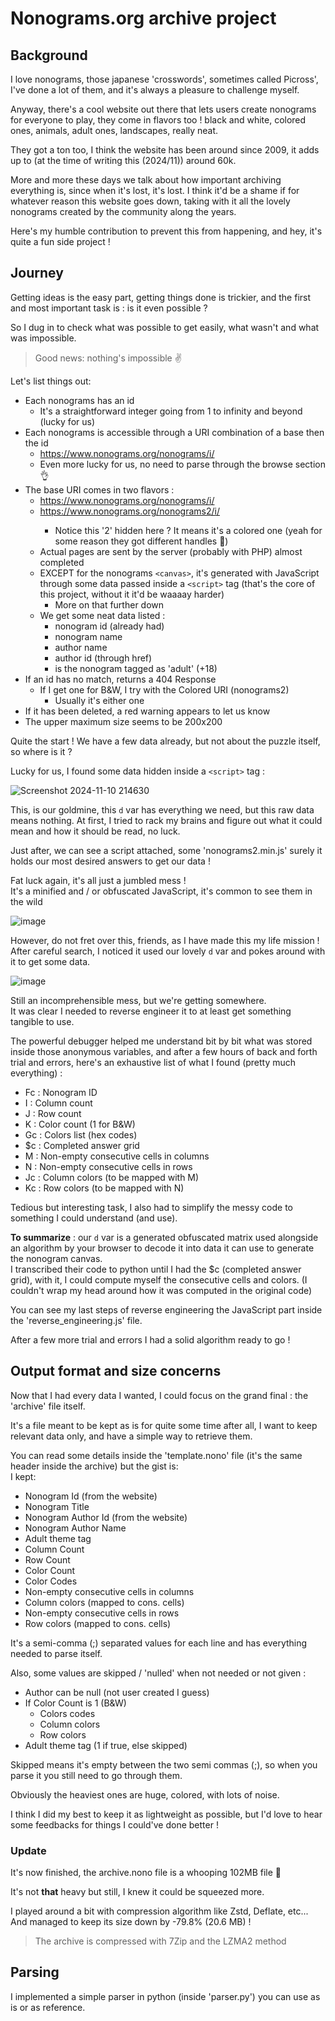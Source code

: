 # Nonograms.org archive project

  

## Background

I love nonograms, those japanese 'crosswords', sometimes called Picross', I've done a lot of them, and it's always a pleasure to challenge myself.  
  
Anyway, there's a cool website out there that lets users create nonograms for everyone to play, they come in flavors too ! black and white, colored ones, animals, adult ones, landscapes, really neat.  
  
They got a ton too, I think the website has been around since 2009, it adds up to (at the time of writing this (2024/11)) around 60k.  
  
More and more these days we talk about how important archiving everything is, since when it's lost, it's lost. I think it'd be a shame if for whatever reason this website goes down, taking with it all the lovely nonograms created by the community along the years.  
  
Here's my humble contribution to prevent this from happening, and hey, it's quite a fun side project !

## Journey

Getting ideas is the easy part, getting things done is trickier, and the first and most important task is : is it even possible ?  
  
So I dug in to check what was possible to get easily, what wasn't and what was impossible.  

> Good news: nothing's impossible ✌️

  
Let's list things out:

*   Each nonograms has an id
    *   It's a straightforward integer going from 1 to infinity and beyond (lucky for us)
*   Each nonograms is accessible through a URI combination of a base then the id
    *   https://www.nonograms.org/nonograms/i/<id>
    *   Even more lucky for us, no need to parse through the browse section 👌
*   The base URI comes in two flavors :
    *   https://www.nonograms.org/nonograms/i/<id>
    *   https://www.nonograms.org/nonograms2/i/<id>
        *   Notice this '2' hidden here ? It means it's a colored one (yeah for some reason they got different handles 🤷)
    *   Actual pages are sent by the server (probably with PHP) almost completed
    *   EXCEPT for the nonograms `<canvas>`, it's generated with JavaScript through some data passed inside a `<script>` tag (that's the core of this project, without it it'd be waaaay harder)
        *   More on that further down
    *   We get some neat data listed :
        *   nonogram id (already had)
        *   nonogram name
        *   author name
        *   author id (through href)
        *   is the nonogram tagged as 'adult' (+18)
*   If an id has no match, returns a 404 Response
    *   If I get one for B&W, I try with the Colored URI (nonograms2)
        *   Usually it's either one
*   If it has been deleted, a red warning appears to let us know
*   The upper maximum size seems to be 200x200

  
Quite the start ! We have a few data already, but not about the puzzle itself, so where is it ?  
  
Lucky for us, I found some data hidden inside a `<script>` tag :  
  
![Screenshot 2024-11-10 214630](https://github.com/user-attachments/assets/647bdb6c-3fcb-48ec-aa65-58546681ff3e)
  
This, is our goldmine, this `d` var has everything we need, but this raw data means nothing. At first, I tried to rack my brains and figure out what it could mean and how it should be read, no luck.  
  
Just after, we can see a script attached, some 'nonograms2.min.js' surely it holds our most desired answers to get our data !  
  
Fat luck again, it's all just a jumbled mess !  
It's a minified and / or obfuscated JavaScript, it's common to see them in the wild  
  
![image](https://github.com/user-attachments/assets/c7885160-de5f-4d85-921d-3fa204705b26)

However, do not fret over this, friends, as I have made this my life mission !  
After careful search, I noticed it used our lovely `d` var and pokes around with it to get some data.  
  
![image](https://github.com/user-attachments/assets/33e70245-8f41-4923-9372-2550c401c4b6)
  
Still an incomprehensible mess, but we're getting somewhere.  
It was clear I needed to reverse engineer it to at least get something tangible to use.  
  
The powerful debugger helped me understand bit by bit what was stored inside those anonymous variables, and after a few hours of back and forth trial and errors, here's an exhaustive list of what I found (pretty much everything) :

*   Fc : Nonogram ID
*   I : Column count
*   J : Row count
*   K : Color count (1 for B&W)
*   Gc : Colors list (hex codes)
*   $c : Completed answer grid
*   M : Non-empty consecutive cells in columns
*   N : Non-empty consecutive cells in rows
*   Jc : Column colors (to be mapped with M)
*   Kc : Row colors (to be mapped with N)  
  
Tedious but interesting task, I also had to simplify the messy code to something I could understand (and use).  
  
**To summarize** : our `d` var is a generated obfuscated matrix used alongside an algorithm by your browser to decode it into data it can use to generate the nonogram canvas.  
I transcribed their code to python until I had the $c (completed answer grid), with it, I could compute myself the consecutive cells and colors. (I couldn't wrap my head around how it was computed in the original code)  
  
You can see my last steps of reverse engineering the JavaScript part inside the 'reverse\_engineering.js' file.  
  
After a few more trial and errors I had a solid algorithm ready to go !

## Output format and size concerns

Now that I had every data I wanted, I could focus on the grand final : the 'archive' file itself.  
  
It's a file meant to be kept as is for quite some time after all, I want to keep relevant data only, and have a simple way to retrieve them.  
  
You can read some details inside the 'template.nono' file (it's the same header inside the archive) but the gist is:  
I kept:

*   Nonogram Id (from the website)
*   Nonogram Title
*   Nonogram Author Id (from the website)
*   Nonogram Author Name
*   Adult theme tag
*   Column Count
*   Row Count
*   Color Count
*   Color Codes
*   Non-empty consecutive cells in columns
*   Column colors (mapped to cons. cells)
*   Non-empty consecutive cells in rows
*   Row colors (mapped to cons. cells)

  
It's a semi-comma (;) separated values for each line and has everything needed to parse itself.  
  
Also, some values are skipped / 'nulled' when not needed or not given :

*   Author can be null (not user created I guess)
*   If Color Count is 1 (B&W)
    *   Colors codes
    *   Column colors
    *   Row colors
*   Adult theme tag (1 if true, else skipped)

  
Skipped means it's empty between the two semi commas (;), so when you parse it you still need to go through them.  
  
Obviously the heaviest ones are huge, colored, with lots of noise.  
  
I think I did my best to keep it as lightweight as possible, but I'd love to hear some feedbacks for things I could've done better !

### Update

It's now finished, the archive.nono file is a whooping 102MB file 🥳

It's not **that** heavy but still, I knew it could be squeezed more.

I played around a bit with compression algorithm like Zstd, Deflate, etc... And managed to keep its size down by -79.8% (20.6 MB) !

> The archive is compressed with 7Zip and the LZMA2 method

## Parsing

I implemented a simple parser in python (inside 'parser.py') you can use as is or as reference.
